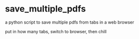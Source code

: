 # save_multiple_pdfs

a python script to save multiple pdfs from tabs in a web browser

put in how many tabs, switch to browser, then chill